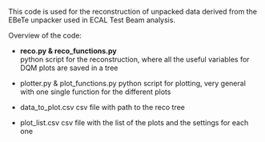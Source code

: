 This code is used for the reconstruction of unpacked data derived from the EBeTe unpacker used in ECAL Test Beam analysis.

Overview of the code:
  - **reco.py & reco_functions.py**\
    python script for the reconstruction, where all the useful variables for DQM plots are saved in a tree

  - plotter.py & plot_functions.py
    python script for plotting, very general with one single function for the different plots

  - data_to_plot.csv
    csv file with path to the reco tree

  - plot_list.csv
    csv file with the list of the plots and the settings for each one
